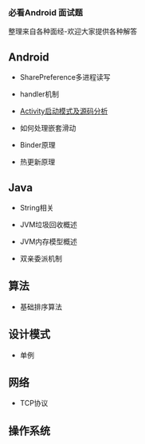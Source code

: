 ### 必看Android 面试题

整理来自各种面经-欢迎大家提供各种解答



## Android

- SharePreference多进程读写
- handler机制

- [Activity启动模式及源码分析](https://github.com/W2DaLiLi/bkInterview/blob/master/Activity%E5%90%AF%E5%8A%A8%E6%A8%A1%E5%BC%8F%E5%8F%8A%E6%BA%90%E7%A0%81%E5%88%86%E6%9E%90.md)
- 如何处理嵌套滑动

- Binder原理
- 热更新原理



## Java

- String相关

- JVM垃圾回收概述
- JVM内存模型概述
- 双亲委派机制



## 算法

- 基础排序算法





## 设计模式

- 单例



## 网络

- TCP协议





## 操作系统

###

